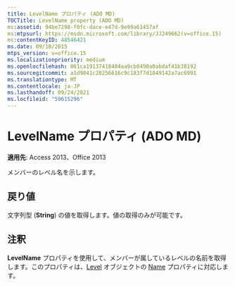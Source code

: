 ```yaml
---
title: LevelName プロパティ (ADO MD)
TOCTitle: LevelName property (ADO MD)
ms:assetid: 94be7298-f0fc-dace-e47d-9e99a61457af
ms:mtpsurl: https://msdn.microsoft.com/library/JJ249662(v=office.15)
ms:contentKeyID: 48546421
ms.date: 09/18/2015
mtps_version: v=office.15
ms.localizationpriority: medium
ms.openlocfilehash: 061ca19137418404aa9cb0490a0abdaf41b38192
ms.sourcegitcommit: a1d9041c20256616c9c183f7d1049142a7ac6991
ms.translationtype: MT
ms.contentlocale: ja-JP
ms.lasthandoff: 09/24/2021
ms.locfileid: "59615296"
---
```

# <a name="levelname-property-ado-md"></a>LevelName プロパティ (ADO MD)


**適用先**: Access 2013、Office 2013

メンバーのレベル名を示します。

## <a name="return-values"></a>戻り値

文字列型 (**String**) の値を取得します。値の取得のみが可能です。

## <a name="remarks"></a>注釈

**LevelName** プロパティを使用して、メンバーが属しているレベルの名前を取得します。このプロパティは、[Level](level-object-ado-md.md) オブジェクトの [Name](name-property-ado-md.md) プロパティに対応します。

